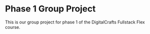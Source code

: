 # Phase 1 Group Project
This is our group project for phase 1 of the DigitalCrafts Fullstack Flex course.
